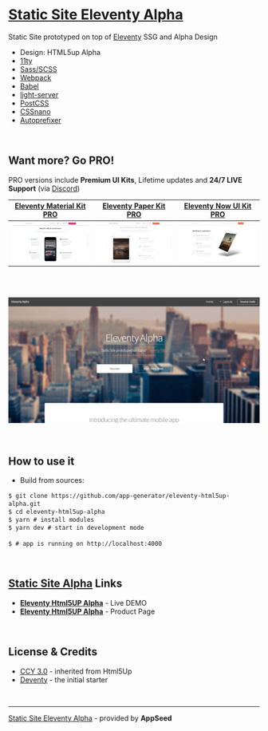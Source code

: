 # [Static Site Eleventy Alpha](https://appseed.us/static-site/eleventy-html5up-alpha)

Static Site prototyped on top of [Eleventy](https://www.11ty.io/) SSG and Alpha Design  

- Design: HTML5up Alpha
- [11ty](https://www.11ty.io/)
- [Sass/SCSS](https://github.com/sass/node-sass)
- [Webpack](https://webpack.js.org/)
- [Babel](https://babeljs.io/)
- [light-server](https://github.com/txchen/light-server)
- [PostCSS](https://postcss.org/)
- [CSSnano](https://cssnano.co/)
- [Autoprefixer](https://github.com/postcss/autoprefixer)

<br />

## Want more? Go PRO!

PRO versions include **Premium UI Kits**, Lifetime updates and **24/7 LIVE Support** (via [Discord](https://discord.gg/fZC6hup)) 

| [Eleventy Material Kit PRO](https://appseed.us/static-site/eleventy-material-kit-pro) | [Eleventy Paper Kit PRO](https://appseed.us/static-site/eleventy-paper-kit-pro) | [Eleventy Now UI Kit PRO](https://appseed.us/static-site/eleventy-now-ui-kit-pro) |
| --- | --- | --- |
| [![Eleventy Material Kit PRO](https://raw.githubusercontent.com/app-generator/static/master/products/eleventy-material-kit-pro-screen.png)](https://appseed.us/static-site/eleventy-material-kit-pro)  | [![Eleventy Paper Kit PRO](https://raw.githubusercontent.com/app-generator/static/master/products/eleventy-paper-kit-pro-screen.png)](https://appseed.us/static-site/eleventy-paper-kit-pro) | [![Eleventy Now UI Kit PRO](https://raw.githubusercontent.com/app-generator/static/master/products/eleventy-now-ui-kit-pro-screen.png)](https://appseed.us/static-site/eleventy-now-ui-kit-pro)

<br />
<br />

![Eleventy Html5UP Alpha - Gif animated intro.](https://raw.githubusercontent.com/app-generator/static/master/products/eleventy-html5up-alpha-screen.png)

<br />

## How to use it

- Build from sources:

```
$ git clone https://github.com/app-generator/eleventy-html5up-alpha.git
$ cd eleventy-html5up-alpha
$ yarn # install modules
$ yarn dev # start in development mode

$ # app is running on http://localhost:4000
```

<br />

## [Static Site Alpha](https://appseed.us/static-site/eleventy-html5up-alpha) Links

- **[Eleventy Html5UP Alpha](https://eleventy-html5up-alpha.appseed.us)** - Live DEMO
- **[Eleventy Html5UP Alpha](https://appseed.us/static-site/eleventy-html5up-alpha)** - Product Page

<br />

## License & Credits

- [CCY 3.0](https://html5up.net/license) - inherited from Html5Up
- [Deventy](https://github.com/ianrose/deventy) - the initial starter 

<br />

---
[Static Site Eleventy Alpha](https://appseed.us/static-site/eleventy-html5up-alpha) - provided by **AppSeed**
